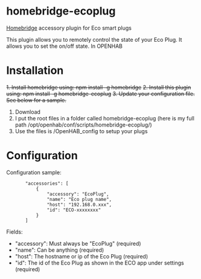 # homebridge-ecoplug
[Homebridge](https://github.com/nfarina/homebridge) accessory plugin for Eco smart plugs

This plugin allows you to remotely control the state of your Eco Plug.  It allows you to set the on/off state. In OPENHAB

# Installation

~~1. Install homebridge using: npm install -g homebridge~~
~~2. Install this plugin using: npm install -g homebridge-ecoplug~~
~~3. Update your configuration file. See below for a sample.~~
1. Download
2. I put the root files in a folder called homebridge-ecoplug (here is my full path /opt/openhab/conf/scripts/homebridge-ecoplug/) 
3. Use the files is /OpenHAB_config to setup your plugs

# Configuration

Configuration sample:

 ```
        "accessories": [
            {
                "accessory": "EcoPlug",
                "name": "Eco plug name",
                "host": "192.168.0.xxx",
                "id": "ECO-xxxxxxxx"
            }
        ]
```

Fields:

* "accessory": Must always be "EcoPlug" (required)
* "name": Can be anything (required)
* "host": The hostname or ip of the Eco Plug (required)
* "id": The id of the Eco Plug as shown in the ECO app under settings (required)
